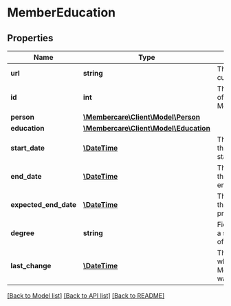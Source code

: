 # MemberEducation

## Properties
Name | Type | Description | Notes
------------ | ------------- | ------------- | -------------
**url** | **string** | The link to the current resource | [optional] 
**id** | **int** | The identification of the MemberEducation | [optional] 
**person** | [**\Membercare\Client\Model\Person**](Person.md) |  | [optional] 
**education** | [**\Membercare\Client\Model\Education**](Education.md) |  | [optional] 
**start_date** | [**\DateTime**](\DateTime.md) | The date where the education was started | [optional] 
**end_date** | [**\DateTime**](\DateTime.md) | The date where the education ended | [optional] 
**expected_end_date** | [**\DateTime**](\DateTime.md) | The date where the education probably will end | [optional] 
**degree** | **string** | Field for defining a specific degree of the education | [optional] 
**last_change** | [**\DateTime**](\DateTime.md) | The date on which the MemberEducation was last changed | [optional] 

[[Back to Model list]](../../README.md#documentation-for-models) [[Back to API list]](../../README.md#documentation-for-api-endpoints) [[Back to README]](../../README.md)

